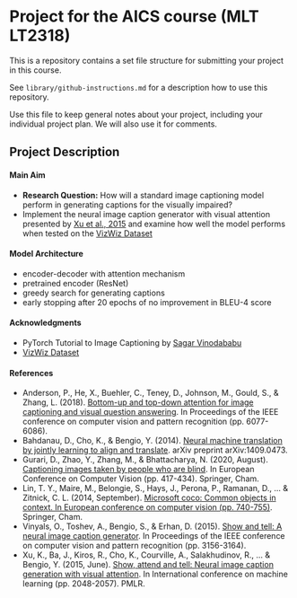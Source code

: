 # Project for the AICS course (MLT LT2318)

This is a repository contains a set file structure for submitting your project in this course.

See `library/github-instructions.md` for a description how to use this repository.

Use this file to keep general notes about your project, including your individual project plan. We will also use it for comments.

## Project Description  
#### Main Aim
- __Research Question:__  How will a standard image captioning model perform in generating captions for the visually impaired?
- Implement the neural image caption generator with visual attention presented by [Xu et al., 2015](https://arxiv.org/abs/1502.03044?source=post_page---------------------------) and examine how well the model performs when tested on the [VizWiz Dataset](https://vizwiz.org/)

#### Model Architecture
- encoder-decoder with attention mechanism
- pretrained encoder (ResNet)
- greedy search for generating captions
- early stopping after 20 epochs of no improvement in BLEU-4 score

#### Acknowledgments
- PyTorch Tutorial to Image Captioning by [Sagar Vinodababu](https://github.com/sgrvinod/a-PyTorch-Tutorial-to-Image-Captioning#training)
- [VizWiz Dataset](https://arxiv.org/abs/2002.08565)

#### References
- Anderson, P., He, X., Buehler, C., Teney, D., Johnson, M., Gould, S., & Zhang, L. (2018). [Bottom-up and top-down attention for image captioning and visual question answering](https://arxiv.org/abs/1707.07998). In Proceedings of the IEEE conference on computer vision and pattern recognition (pp. 6077-6086).
- Bahdanau, D., Cho, K., & Bengio, Y. (2014). [Neural machine translation by jointly learning to align and translate](https://arxiv.org/abs/1409.0473). arXiv preprint arXiv:1409.0473.
- Gurari, D., Zhao, Y., Zhang, M., & Bhattacharya, N. (2020, August). [Captioning images taken by people who are blind](https://arxiv.org/abs/2002.08565). In European Conference on Computer Vision (pp. 417-434). Springer, Cham.
- Lin, T. Y., Maire, M., Belongie, S., Hays, J., Perona, P., Ramanan, D., ... & Zitnick, C. L. (2014, September). [Microsoft coco: Common objects in context. In European conference on computer vision (pp. 740-755)](https://arxiv.org/abs/1405.0312). Springer, Cham.
- Vinyals, O., Toshev, A., Bengio, S., & Erhan, D. (2015). [Show and tell: A neural image caption generator](https://arxiv.org/abs/1411.4555). In Proceedings of the IEEE conference on computer vision and pattern recognition (pp. 3156-3164).
- Xu, K., Ba, J., Kiros, R., Cho, K., Courville, A., Salakhudinov, R., ... & Bengio, Y. (2015, June). [Show, attend and tell: Neural image caption generation with visual attention](https://arxiv.org/abs/1502.03044?source=post_page---------------------------). In International conference on machine learning (pp. 2048-2057). PMLR.
